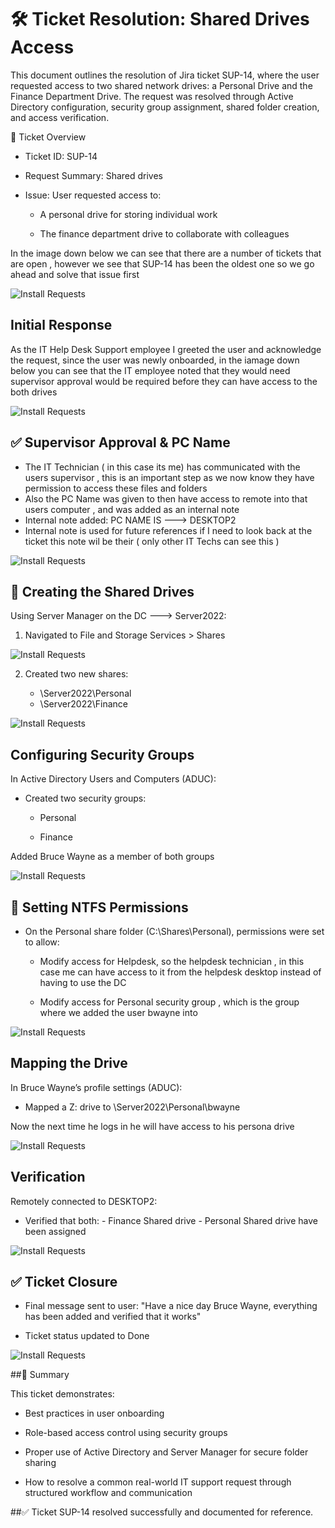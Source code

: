 # 🛠️ Ticket Resolution: Shared Drives Access

This document outlines the resolution of Jira ticket SUP-14, where the user requested access to two shared network drives: a Personal Drive and the Finance Department Drive. The request was resolved through Active Directory configuration, security group assignment, shared folder creation, and access verification.


🎫 Ticket Overview

- Ticket ID: SUP-14

- Request Summary: Shared drives

- Issue: User requested access to:

    - A personal drive for storing individual work

    - The finance department drive to collaborate with colleagues
 
In the image down below we can see that there are a number of tickets that are open , however we see that SUP-14 has been the oldest one so we go ahead and solve that issue first
 
![Install Requests](./project2/solv1.7.png)


## Initial Response 

As the IT Help Desk Support employee I greeted the user and acknowledge the request, since the user was newly onboarded, in the iamage down below you can see that the IT employee noted that they would need supervisor approval would be required before they can have access to the both drives 

![Install Requests](./project2/solv1.8.png)


## ✅ Supervisor Approval & PC Name

- The IT Technician ( in this case its me) has communicated with the users supervisor , this is an important step as we now know they have permission to access these files and folders
- Also the PC Name was given to then have access to remote into that users computer , and was added as an internal note
- Internal note added: PC NAME IS ---> DESKTOP2
- Internal note is used for future references if I need to look back at the ticket this note wil be their ( only other IT Techs can see this )

![Install Requests](./project2/solv1.9.png)


## 📁 Creating the Shared Drives

Using Server Manager on the DC ---> Server2022: 

1. Navigated to File and Storage Services > Shares


![Install Requests](./project2/solv1.1.png)



2. Created two new shares:

   - \\Server2022\Personal
   - \\Server2022\Finance
  
![Install Requests](./project2/solv1.3.png)



## Configuring Security Groups

In Active Directory Users and Computers (ADUC):

- Created two security groups:

  - Personal

  - Finance

Added Bruce Wayne as a member of both groups


![Install Requests](./project2/solv1.4.png)

## 🔐 Setting NTFS Permissions

- On the Personal share folder (C:\Shares\Personal), permissions were set to allow:

    - Modify access for Helpdesk, so the helpdesk technician , in this case me can have access to it from the helpdesk desktop instead of having to use the DC 

    - Modify access for Personal security group , which is the group where we added the user bwayne into



![Install Requests](./project2/solv1.5.png)




## Mapping the Drive

In Bruce Wayne’s profile settings (ADUC):

- Mapped a Z: drive to \\Server2022\Personal\bwayne

Now the next time he logs in he will have access to his persona drive 


![Install Requests](./project2/solv1.6.png)


## Verification

Remotely connected to DESKTOP2:

- Verified that both:
      - Finance Shared drive
      - Personal Shared drive have been assigned

 ![Install Requests](./project2/done1.png)



 
## ✅ Ticket Closure

- Final message sent to user: "Have a nice day Bruce Wayne, everything has been added and verified that it works"

- Ticket status updated to Done

 ![Install Requests](./project2/solv1.10.png)


##📌 Summary

This ticket demonstrates:

  - Best practices in user onboarding
    
  - Role-based access control using security groups
  
  - Proper use of Active Directory and Server Manager for secure folder sharing
  
  - How to resolve a common real-world IT support request through structured workflow and communication

  
##✅ Ticket SUP-14 resolved successfully and documented for reference.






